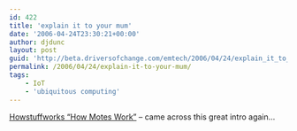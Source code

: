 ```yaml
---
id: 422
title: 'explain it to your mum'
date: '2006-04-24T23:30:21+00:00'
author: djdunc
layout: post
guid: 'http://beta.driversofchange.com/emtech/2006/04/24/explain_it_to_your_mum/'
permalink: /2006/04/24/explain-it-to-your-mum/
tags:
    - IoT
    - 'ubiquitous computing'
---
```


[Howstuffworks “How Motes Work”](http://computer.howstuffworks.com/mote.htm) – came across this great intro again…